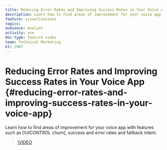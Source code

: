 ```yaml
---
title: Reducing Error Rates and Improving Success Rates in Your Voice App
description: Learn how to find areas of improvement for your voice app with features such as churn, success and error rates and fallback intent.
feature: visualizations
topics: 
audience: analyst
activity: use
doc-type: feature video
team: Technical Marketing
kt: 2907
---
```


# Reducing Error Rates and Improving Success Rates in Your Voice App {#reducing-error-rates-and-improving-success-rates-in-your-voice-app}

Learn how to find areas of improvement for your voice app with features such as [!UICONTROL churn], success and error rates and fallback intent.

>[!VIDEO](https://video.tv.adobe.com/v/27222/?quality=9)

